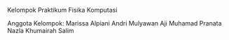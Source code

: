 Kelompok Praktikum Fisika Komputasi

Anggota Kelompok:
Marissa Alpiani
Andri Mulyawan
Aji Muhamad Pranata
Nazla Khumairah Salim
